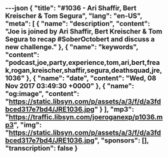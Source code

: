 ---json
{
  "title": "#1036 - Ari Shaffir, Bert Kreischer & Tom Segura",
  "lang": "en-US",
  "meta": [
    {
      "name": "description",
      "content": "Joe is joined by Ari Shaffir, Bert Kreischer & Tom Segura to recap #SoberOctobert and discuss a new challenge."
    },
    {
      "name": "keywords",
      "content": "podcast,joe,party,experience,tom,ari,bert,freak,rogan,kreischer,shaffir,segura,deathsquad,jre,1036"
    },
    {
      "name": "date",
      "content": "Wed, 08 Nov 2017 03:49:30 +0000"
    },
    {
      "name": "og:image",
      "content": "https://static.libsyn.com/p/assets/a/3/f/d/a3fdbced317e7bd4/JRE1036.jpg"
    }
  ],
  "mp3": "https://traffic.libsyn.com/joeroganexp/p1036.mp3",
  "img": "https://static.libsyn.com/p/assets/a/3/f/d/a3fdbced317e7bd4/JRE1036.jpg",
  "sponsors": [],
  "transcription": false
}
---
<episode-header />

<timemark seconds="0" />

<transcribe-call-to-action />

<episode-footer />